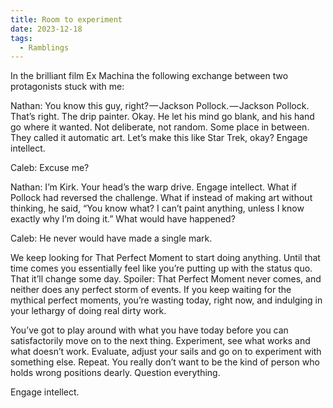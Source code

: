 ```yaml
---
title: Room to experiment
date: 2023-12-18
tags:
  - Ramblings
---
```


In the brilliant film Ex Machina the following exchange between two protagonists stuck with me:

Nathan: You know this guy, right? — Jackson Pollock. — Jackson Pollock. That’s right. The drip painter. Okay. He let his mind go blank, and his hand go where it wanted. Not deliberate, not random. Some place in between. They called it automatic art. Let’s make this like Star Trek, okay? Engage intellect.

Caleb: Excuse me?

Nathan: I’m Kirk. Your head’s the warp drive. Engage intellect. What if Pollock had reversed the challenge. What if instead of making art without thinking, he said, “You know what? I can’t paint anything, unless I know exactly why I’m doing it.” What would have happened?

Caleb: He never would have made a single mark.

We keep looking for That Perfect Moment to start doing anything. Until that time comes you essentially feel like you’re putting up with the status quo. That it’ll change some day. Spoiler: That Perfect Moment never comes, and neither does any perfect storm of events. If you keep waiting for the mythical perfect moments, you’re wasting today, right now, and indulging in your lethargy of doing real dirty work.

You’ve got to play around with what you have today before you can satisfactorily move on to the next thing. Experiment, see what works and what doesn’t work. Evaluate, adjust your sails and go on to experiment with something else. Repeat. You really don’t want to be the kind of person who holds wrong positions dearly. Question everything.

Engage intellect.